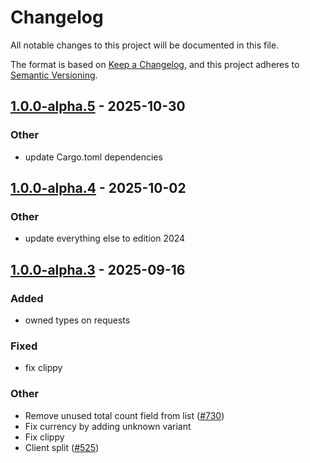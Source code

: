 # Changelog
All notable changes to this project will be documented in this file.

The format is based on [Keep a Changelog](https://keepachangelog.com/en/1.0.0/),
and this project adheres to [Semantic Versioning](https://semver.org/spec/v2.0.0.html).


## [1.0.0-alpha.5](https://github.com/arlyon/async-stripe/compare/async-stripe-types-v1.0.0-alpha.4...async-stripe-types-v1.0.0-alpha.5) - 2025-10-30

### Other

- update Cargo.toml dependencies

## [1.0.0-alpha.4](https://github.com/arlyon/async-stripe/compare/async-stripe-types-v1.0.0-alpha.3...async-stripe-types-v1.0.0-alpha.4) - 2025-10-02

### Other

- update everything else to edition 2024

## [1.0.0-alpha.3](https://github.com/arlyon/async-stripe/compare/async-stripe-types-v1.0.0-alpha.2...async-stripe-types-v1.0.0-alpha.3) - 2025-09-16

### Added

- owned types on requests

### Fixed

- fix clippy

### Other

- Remove unused total count field from list ([#730](https://github.com/arlyon/async-stripe/pull/730))
- Fix currency by adding unknown variant
- Fix clippy
- Client split ([#525](https://github.com/arlyon/async-stripe/pull/525))
